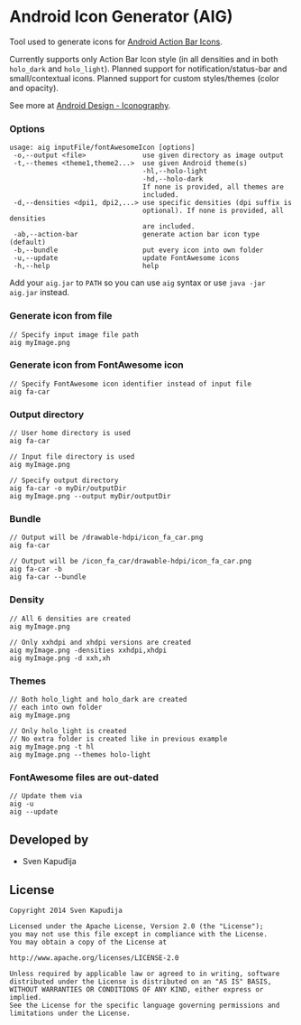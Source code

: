 Android Icon Generator (AIG)
======================

Tool used to generate icons for [Android Action Bar Icons](https://github.com/svenkapudija/Android-Action-Bar-Icons).

Currently supports only Action Bar Icon style (in all densities and in both `holo_dark` and `holo_light`).
Planned support for notification/status-bar and small/contextual icons.
Planned support for custom styles/themes (color and opacity).

See more at [Android Design - Iconography](http://developer.android.com/design/style/iconography.html).

### Options

    usage: aig inputFile/fontAwesomeIcon [options]
     -o,--output <file>              use given directory as image output
     -t,--themes <theme1,theme2...>  use given Android theme(s)
                                     -hl,--holo-light
                                     -hd,--holo-dark
                                     If none is provided, all themes are
                                     included.
     -d,--densities <dpi1, dpi2,...> use specific densities (dpi suffix is
                                     optional). If none is provided, all densities
                                     are included.
     -ab,--action-bar                generate action bar icon type (default)
     -b,--bundle                     put every icon into own folder
     -u,--update                     update FontAwesome icons
     -h,--help                       help
    
Add your `aig.jar` to `PATH` so you can use `aig` syntax or use `java -jar aig.jar` instead.
    
### Generate icon from file
    
    // Specify input image file path
    aig myImage.png

### Generate icon from FontAwesome icon

    // Specify FontAwesome icon identifier instead of input file
    aig fa-car

### Output directory

    // User home directory is used
    aig fa-car
    
    // Input file directory is used
    aig myImage.png
    
    // Specify output directory
    aig fa-car -o myDir/outputDir
    aig myImage.png --output myDir/outputDir

### Bundle

    // Output will be /drawable-hdpi/icon_fa_car.png
    aig fa-car
    
    // Output will be /icon_fa_car/drawable-hdpi/icon_fa_car.png
    aig fa-car -b
    aig fa-car --bundle

### Density

    // All 6 densities are created
    aig myImage.png
    
    // Only xxhdpi and xhdpi versions are created
    aig myImage.png -densities xxhdpi,xhdpi
    aig myImage.png -d xxh,xh

### Themes

    // Both holo_light and holo_dark are created
    // each into own folder
    aig myImage.png
    
    // Only holo_light is created
    // No extra folder is created like in previous example
    aig myImage.png -t hl
    aig myImage.png --themes holo-light
    
### FontAwesome files are out-dated

    // Update them via
    aig -u
    aig --update



Developed by
------------
* Sven Kapuđija

License
-------

    Copyright 2014 Sven Kapuđija
    
    Licensed under the Apache License, Version 2.0 (the "License");
    you may not use this file except in compliance with the License.
    You may obtain a copy of the License at
    
    http://www.apache.org/licenses/LICENSE-2.0
    
    Unless required by applicable law or agreed to in writing, software
    distributed under the License is distributed on an "AS IS" BASIS,
    WITHOUT WARRANTIES OR CONDITIONS OF ANY KIND, either express or implied.
    See the License for the specific language governing permissions and
    limitations under the License.
